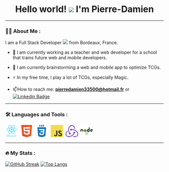 <!-- Introduction -->
<h1 align="center">
Hello world!
  <img src="https://media.giphy.com/media/hvRJCLFzcasrR4ia7z/giphy.gif" width="28">
I'm Pierre-Damien
</h1>

---

### :man_technologist: About Me :

I am a Full Stack Developer <img src="https://media.giphy.com/media/WUlplcMpOCEmTGBtBW/giphy.gif" width="30"> from Bordeaux, France.

- :telescope: I am currently working as a teacher and web developer for a school that trains future web and mobile developers.

- :seedling: I am currently brainstorming a web and mobile app to optimize TCGs.

- :zap: In my free time, I play a lot of TCGs, especially Magic.

- :mailbox:How to reach me: **pierredamien33500@hotmail.fr** or [![Linkedin Badge](https://img.shields.io/badge/-blue?style=flat&logo=Linkedin&logoColor=white)](https://www.linkedin.com/in/pierre-damien-eichorn) 

---

### :hammer_and_wrench: Languages and Tools :

<div>
  <!-- Tools icons by @mikecodesdotnet :  https://github.com/MikeCodesDotNET/ColoredBadges -->
  <img src="https://github.com/devicons/devicon/blob/master/icons/react/react-original-wordmark.svg" title="React" alt="React" width="40" height="40"/>&nbsp;
  <img src="https://github.com/devicons/devicon/blob/master/icons/html5/html5-original.svg" title="HTML5" alt="HTML" width="40" height="40"/>&nbsp;
  <img src="https://github.com/devicons/devicon/blob/master/icons/css3/css3-plain-wordmark.svg"  title="CSS3" alt="CSS" width="40" height="40"/>&nbsp;
  <img src="https://github.com/devicons/devicon/blob/master/icons/javascript/javascript-original.svg" title="JavaScript" alt="JavaScript" width="40" height="40"/>&nbsp;
  <img src="https://github.com/devicons/devicon/blob/master/icons/redux/redux-original.svg" title="Redux" alt="Redux " width="40" height="40"/>&nbsp;
  <img src="https://github.com/devicons/devicon/blob/master/icons/nodejs/nodejs-original-wordmark.svg" title="NodeJS" alt="NodeJS" width="40" height="40"/>&nbsp;
</div>

---

### :fire: My Stats :

<div>

[![GitHub Streak](https://streak-stats.demolab.com?user=Pierredamien33&theme=dark)](https://git.io/streak-stats)
[![Top Langs](https://github-readme-stats.vercel.app/api/top-langs/?username=Pierredamien33&layout=compact&theme=vision-friendly-dark)](https://github.com/anuraghazra/github-readme-stats)

</div>
